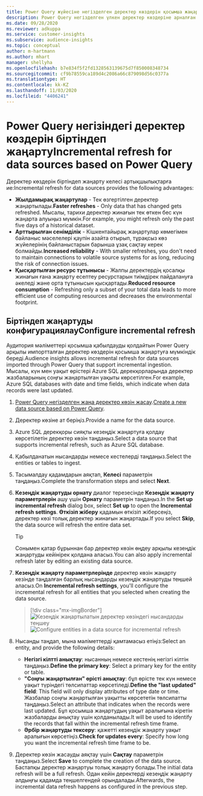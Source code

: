 ```yaml
---
title: Power Query жүйесіне негізделген деректер көздерін қосымша жаңарту
description: Power Query негізделген үлкен деректер көздеріне арналған жаңа және жаңартылған деректерді жаңартыңыз.
ms.date: 09/28/2020
ms.reviewer: adkuppa
ms.service: customer-insights
ms.subservice: audience-insights
ms.topic: conceptual
author: m-hartmann
ms.author: mhart
manager: shellyha
ms.openlocfilehash: b7e834f5f2fd1328563139675d7f850008348734
ms.sourcegitcommit: cf9b78559ca189d4c2086a66c879098d56c0377a
ms.translationtype: HT
ms.contentlocale: kk-KZ
ms.lasthandoff: 11/03/2020
ms.locfileid: "4406241"
---
```

# <a name="incremental-refresh-for-data-sources-based-on-power-query"></a><span data-ttu-id="9d8a6-103">Power Query негізіндегі деректер көздерін біртіндеп жаңарту</span><span class="sxs-lookup"><span data-stu-id="9d8a6-103">Incremental refresh for data sources based on Power Query</span></span>

<span data-ttu-id="9d8a6-104">Деректер көздерін біртіндеп жаңарту келесі артықшылықтарға ие:</span><span class="sxs-lookup"><span data-stu-id="9d8a6-104">Incremental refresh for data sources provides the following advantages:</span></span>

- <span data-ttu-id="9d8a6-105">**Жылдамырақ жаңартулар** - Тек өзгертілген деректер жаңартылады.</span><span class="sxs-lookup"><span data-stu-id="9d8a6-105">**Faster refreshes** - Only data that has changed gets refreshed.</span></span> <span data-ttu-id="9d8a6-106">Мысалы, тарихи деректер жинағын тек өткен бес күн жаңарта алуыңыз мүмкін.</span><span class="sxs-lookup"><span data-stu-id="9d8a6-106">For example, you might refresh only the past five days of a historical dataset.</span></span>
- <span data-ttu-id="9d8a6-107">**Арттырылған сенімділік** - Кішкентайырақ жаңартулар көмегімен байланыс мәселелері қаупін азайта отырып, тұрақсыз көз жүйелерінің байланыстарын барынша ұзақ сақтау керек болмайды.</span><span class="sxs-lookup"><span data-stu-id="9d8a6-107">**Increased reliability** - With smaller refreshes, you don't need to maintain connections to volatile source systems for as long, reducing the risk of connection issues.</span></span>
- <span data-ttu-id="9d8a6-108">**Қысқартылған ресурс тұтынысы** - Жалпы деректердің қосалқы жинағын ғана жаңарту есептеу ресурстарын тиімдірек пайдалануға әкеледі және орта тұтынысын қысқартады.</span><span class="sxs-lookup"><span data-stu-id="9d8a6-108">**Reduced resource consumption** - Refreshing only a subset of your total data leads to more efficient use of computing resources and decreases the environmental footprint.</span></span>

## <a name="configure-incremental-refresh"></a><span data-ttu-id="9d8a6-109">Біртіндеп жаңартуды конфигурациялау</span><span class="sxs-lookup"><span data-stu-id="9d8a6-109">Configure incremental refresh</span></span>

<span data-ttu-id="9d8a6-110">Аудитория мәліметтері қосымша қабылдауды қолдайтын Power Query арқылы импортталған деректер көздерін қосымша жаңартуға мүмкіндік береді.</span><span class="sxs-lookup"><span data-stu-id="9d8a6-110">Audience insights allows incremental refresh for data sources imported through Power Query that support incremental ingestion.</span></span> <span data-ttu-id="9d8a6-111">Мысалы, күн мен уақыт өрістері Azure SQL дерекқорларында деректер жазбаларының соңғы жаңартылған уақыты көрсетілген.</span><span class="sxs-lookup"><span data-stu-id="9d8a6-111">For example, Azure SQL databases with date and time fields, which indicate when data records were last updated.</span></span>

1. <span data-ttu-id="9d8a6-112">[Power Query негізделген жаңа деректер көзін жасау](connect-power-query.md).</span><span class="sxs-lookup"><span data-stu-id="9d8a6-112">[Create a new data source based on Power Query](connect-power-query.md).</span></span>

1. <span data-ttu-id="9d8a6-113">Деректер көзіне ат беріңіз.</span><span class="sxs-lookup"><span data-stu-id="9d8a6-113">Provide a name for the data source.</span></span>

1. <span data-ttu-id="9d8a6-114">Azure SQL дерекқоры сияқты кезеңдік жаңартуға қолдау көрсетілетін деректер көзін таңдаңыз.</span><span class="sxs-lookup"><span data-stu-id="9d8a6-114">Select a data source that supports incremental refresh, such as Azure SQL database.</span></span>

1. <span data-ttu-id="9d8a6-115">Қабылданатын нысандарды немесе кестелерді таңдаңыз.</span><span class="sxs-lookup"><span data-stu-id="9d8a6-115">Select the entities or tables to ingest.</span></span>

1. <span data-ttu-id="9d8a6-116">Тасымалдау қадамдарын аяқтап, **Келесі** параметрін таңдаңыз.</span><span class="sxs-lookup"><span data-stu-id="9d8a6-116">Complete the transformation steps and select **Next**.</span></span>

1. <span data-ttu-id="9d8a6-117">**Кезеңдік жаңартуды орнату** диалог терезесінде **Кезеңдік жаңарту параметрлерін** ашу үшін **Орнату** параметрін таңдаңыз.</span><span class="sxs-lookup"><span data-stu-id="9d8a6-117">In the **Set up incremental refresh** dialog box, select **Set up** to open the **Incremental refresh settings**.</span></span> <span data-ttu-id="9d8a6-118">**Өткізіп жіберу** қадамын өткізіп жіберсеңіз, деректер көзі толық деректер жинағын жаңартады.</span><span class="sxs-lookup"><span data-stu-id="9d8a6-118">If you select **Skip**, the data source will refresh the entire data set.</span></span>
   > [!TIP]
   > <span data-ttu-id="9d8a6-119">Сонымен қатар бұрыннан бар деректер көзін өңдеу арқылы кезеңдік жаңартуды кейінірек қолдана аласыз.</span><span class="sxs-lookup"><span data-stu-id="9d8a6-119">You can also apply incremental refresh later by editing an existing data source.</span></span>

1. <span data-ttu-id="9d8a6-120">**Кезеңдік жаңарту параметрлерінде** деректер көзін жаңарту кезінде таңдалған барлық нысандарды кезеңдік жаңартуды теңшей аласыз.</span><span class="sxs-lookup"><span data-stu-id="9d8a6-120">On **Incremental refresh settings**, you'll configure the incremental refresh for all entities that you selected when creating the data source.</span></span>

   > [!div class="mx-imgBorder"]
   > <span data-ttu-id="9d8a6-121">![Кезеңдік жаңартылатын деректер көзіндегі нысандарды теңшеу](media/incremental-refresh-settings.png "Кезеңдік жаңартылатын деректер көзіндегі нысандарды теңшеу")</span><span class="sxs-lookup"><span data-stu-id="9d8a6-121">![Configure entities in a data source for incremental refresh](media/incremental-refresh-settings.png "Configure entities in a data source for incremental refresh")</span></span>

1. <span data-ttu-id="9d8a6-122">Нысанды таңдап, мына мәліметтерді қамтамасыз етіңіз:</span><span class="sxs-lookup"><span data-stu-id="9d8a6-122">Select an entity, and provide the following details:</span></span>

   - <span data-ttu-id="9d8a6-123">**Негізгі кілтті анықтау**: нысанның немесе кестенің негізгі кілтін таңдаңыз.</span><span class="sxs-lookup"><span data-stu-id="9d8a6-123">**Define the primary key**: Select a primary key for the entity or table.</span></span>
   - <span data-ttu-id="9d8a6-124">**"Соңғы жаңартылған" өрісті анықтау**: бұл өрісте тек күн немесе уақыт түріндегі төлсипаттар көрсетіледі.</span><span class="sxs-lookup"><span data-stu-id="9d8a6-124">**Define the "last updated" field**: This field will only display attributes of type date or time.</span></span> <span data-ttu-id="9d8a6-125">Жазбалар соңғы жаңартылған уақытты көрсететін төлсипатты таңдаңыз.</span><span class="sxs-lookup"><span data-stu-id="9d8a6-125">Select an attribute that indicates when the records were last updated.</span></span> <span data-ttu-id="9d8a6-126">Бұл қосымша жаңартудың уақыт аралығына кіретін жазбаларды анықтау үшін қолданылады.</span><span class="sxs-lookup"><span data-stu-id="9d8a6-126">It will be used to identify the records that fall within the incremental refresh time frame.</span></span>
   - <span data-ttu-id="9d8a6-127">**Әрбір жаңартуды тексеру**: қажетті кезеңдік жаңарту уақыт аралығын көрсетіңіз.</span><span class="sxs-lookup"><span data-stu-id="9d8a6-127">**Check for updates every**: Specify how long you want the incremental refresh time frame to be.</span></span>

1. <span data-ttu-id="9d8a6-128">Деректер көзін жасауды аяқтау үшін **Сақтау** параметрін таңдаңыз.</span><span class="sxs-lookup"><span data-stu-id="9d8a6-128">Select **Save** to complete the creation of the data source.</span></span> <span data-ttu-id="9d8a6-129">Бастапқы деректер жаңартуы толық жаңарту болады.</span><span class="sxs-lookup"><span data-stu-id="9d8a6-129">The initial data refresh will be a full refresh.</span></span> <span data-ttu-id="9d8a6-130">Одан кейін деректерді кезеңдік жаңарту алдыңғы қадамда теңшелгендей орындалады.</span><span class="sxs-lookup"><span data-stu-id="9d8a6-130">Afterwards, the incremental data refresh happens as configured in the previous step.</span></span>
